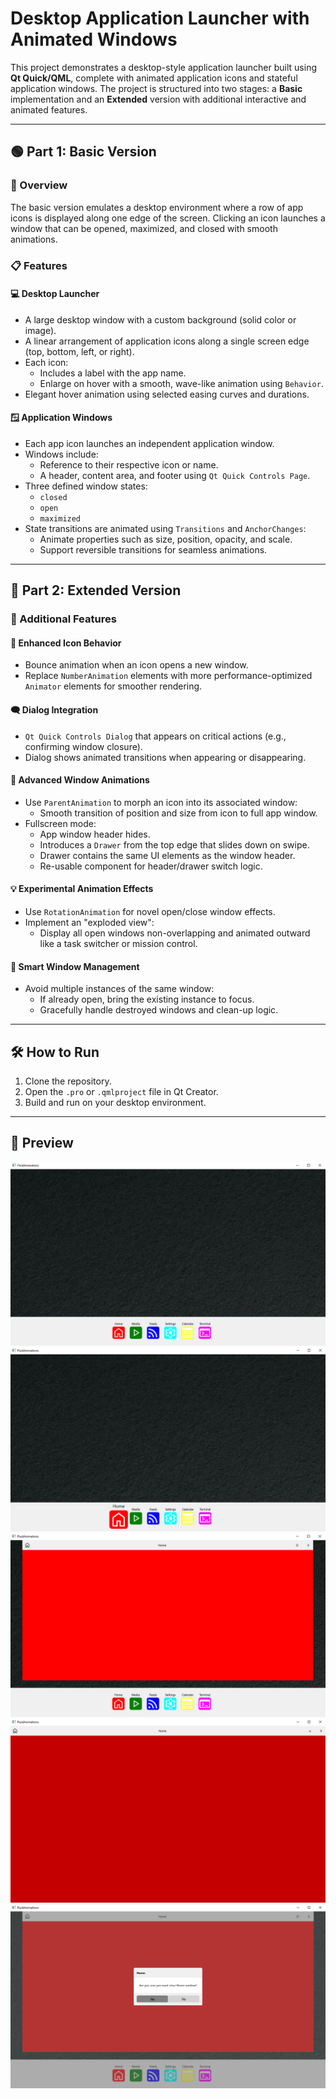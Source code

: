 # Desktop Application Launcher with Animated Windows

This project demonstrates a desktop-style application launcher built using **Qt Quick/QML**, complete with animated application icons and stateful application windows. The project is structured into two stages: a **Basic** implementation and an **Extended** version with additional interactive and animated features.

---

## 🟢 Part 1: Basic Version

### 🔹 Overview
The basic version emulates a desktop environment where a row of app icons is displayed along one edge of the screen. Clicking an icon launches a window that can be opened, maximized, and closed with smooth animations.

### 📋 Features

#### 💻 Desktop Launcher
- A large desktop window with a custom background (solid color or image).
- A linear arrangement of application icons along a single screen edge (top, bottom, left, or right).
- Each icon:
  - Includes a label with the app name.
  - Enlarge on hover with a smooth, wave-like animation using `Behavior`.
- Elegant hover animation using selected easing curves and durations.

#### 🪟 Application Windows
- Each app icon launches an independent application window.
- Windows include:
  - Reference to their respective icon or name.
  - A header, content area, and footer using `Qt Quick Controls Page`.
- Three defined window states:
  - `closed`
  - `open`
  - `maximized`
- State transitions are animated using `Transitions` and `AnchorChanges`:
  - Animate properties such as size, position, opacity, and scale.
  - Support reversible transitions for seamless animations.

---

## 🚀 Part 2: Extended Version

### 🧩 Additional Features

#### 🔄 Enhanced Icon Behavior
- Bounce animation when an icon opens a new window.
- Replace `NumberAnimation` elements with more performance-optimized `Animator` elements for smoother rendering.

#### 🗨️ Dialog Integration
- `Qt Quick Controls Dialog` that appears on critical actions (e.g., confirming window closure).
- Dialog shows animated transitions when appearing or disappearing.

#### 🔀 Advanced Window Animations
- Use `ParentAnimation` to morph an icon into its associated window:
  - Smooth transition of position and size from icon to full app window.
- Fullscreen mode:
  - App window header hides.
  - Introduces a `Drawer` from the top edge that slides down on swipe.
  - Drawer contains the same UI elements as the window header.
  - Re-usable component for header/drawer switch logic.

#### 💡 Experimental Animation Effects
- Use `RotationAnimation` for novel open/close window effects.
- Implement an "exploded view":
  - Display all open windows non-overlapping and animated outward like a task switcher or mission control.

#### 🔁 Smart Window Management
- Avoid multiple instances of the same window:
  - If already open, bring the existing instance to focus.
  - Gracefully handle destroyed windows and clean-up logic.

---
## 🛠️ How to Run
1. Clone the repository.
2. Open the `.pro` or `.qmlproject` file in Qt Creator.
3. Build and run on your desktop environment.

---

## 📸 Preview
![Launcher Screenshot](readmeAssets/screen1.png)  
![Launcher Screenshot Scale Animation](readmeAssets/screen3.png)
![Launcher Screenshot Home Page](readmeAssets/screen4.png)
![Launcher Screenshot Home Page full screen](readmeAssets/screen5.png)
![Home Page exit dialog](readmeAssets/screen6.png)
